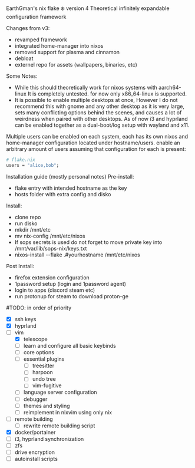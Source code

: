 EarthGman's nix flake ❄️ version 4
Theoretical infinitely expandable configuration framework

Changes from v3:
- revamped framework
- integrated home-manager into nixos
- removed support for plasma and cinnamon
- debloat
- externel repo for assets (wallpapers, binaries, etc)

Some Notes:
- While this should theoretically work for nixos systems with aarch64-linux It is completely untested. for now only x86_64-linux is supported.
- It is possible to enable multiple desktops at once, However I do not recommend this with gnome and any other desktop as it is very large, sets many conflicting options behind the scenes, and causes a lot of weirdness when paired with other desktops. As of now i3 and hyprland can be enabled together as a dual-boot/log setup with wayland and x11.

Multiple users can be enabled on each system, each has its own nixos and home-manager configuration located under 
hostname/users.
enable an arbitrary amount of users assuming that configuration for each is present:

```nix
# flake.nix
users = "alice,bob";
```

Installation guide (mostly personal notes)
Pre-install:
- flake entry with intended hostname as the key
- hosts folder with extra config and disko

Install:
- clone repo
- run disko
- mkdir /mnt/etc
- mv nix-config /mnt/etc/nixos
- If sops secrets is used do not forget to move private key into /mnt/var/lib/sops-nix/keys.txt
- nixos-install --flake .#yourhostname /mnt/etc/nixos

Post Install:
- firefox extension configuration
- 1password setup (login and 1password agent)
- login to apps (discord steam etc)
- run protonup for steam to download proton-ge

#TODO: in order of priority
- [x] ssh keys
- [x] hyprland
- [ ] vim
  - [x] telescope
  - [ ] learn and configure all basic keybinds
  - [ ] core options
  - [ ] essential plugins
    - [ ] treesitter
    - [ ] harpoon
    - [ ] undo tree
    - [ ] vim-fugitive
  - [ ] language server configuration
  - [ ] debugger
  - [ ] themes and styling
  - [ ] reimplement in nixvim using only nix
- [ ] remote building
  - [ ] rewrite remote building script
- [x] docker/portainer
- [ ] i3, hyprland synchronization
- [ ] zfs
- [ ] drive encryption
- [ ] autoinstall scripts